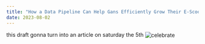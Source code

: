 ```yaml
---
title: "How a Data Pipeline Can Help Gans Efficiently Grow Their E-Scooter Rental Service"
date: 2023-08-02
---
```


this draft gonna turn into an article on saturday the 5th
<img src=https://learn.wbscodingschool.com/wp-content/uploads/2021/06/Screenshot-2021-06-21-at-11.49.21-1024x511.png alt=celebrate align=center>
